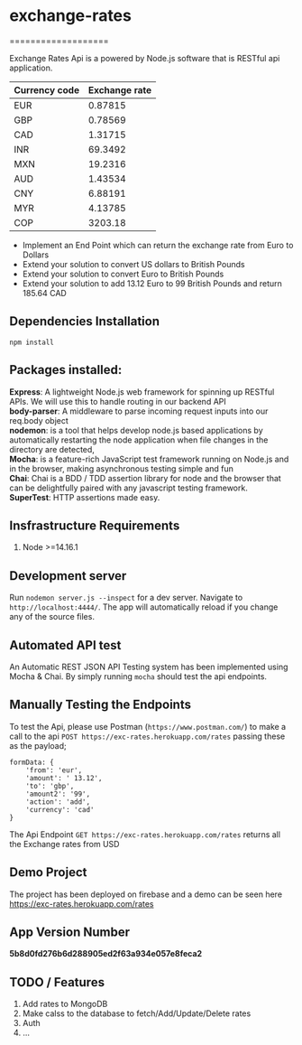 # exchange-rates

===================

Exchange Rates Api is a powered by Node.js software that is RESTful api
application.

Currency code | Exchange rate
------------ | -------------
EUR | 0.87815
GBP | 0.78569
CAD | 1.31715
INR | 69.3492
MXN | 19.2316
AUD | 1.43534
CNY | 6.88191
MYR | 4.13785
COP | 3203.18

- Implement an End Point which can return the exchange rate from Euro to Dollars
- Extend your solution to convert US dollars to British Pounds
- Extend your solution to convert Euro to British Pounds
- Extend your solution to add 13.12 Euro to 99 British Pounds and return 185.64 CAD
## Dependencies Installation

`npm install`

## Packages installed:

**Express**: A lightweight Node.js web framework for spinning up RESTful APIs.
We will use this to handle routing in our backend API<br/> **body-parser**: A
middleware to parse incoming request inputs into our req.body object<br/>
**nodemon**: is a tool that helps develop node.js based applications by
automatically restarting the node application when file changes in the directory
are detected, <br/>**Mocha**: is a feature-rich JavaScript
test framework running on Node.js and in the browser, making asynchronous
testing simple and fun <br/> **Chai**: Chai is a BDD / TDD assertion library for
node and the browser that can be delightfully paired with any javascript testing
framework.<br/>**SuperTest**: HTTP assertions made easy.

## Insfrastructure Requirements
1. Node >=14.16.1

## Development server

Run `nodemon server.js --inspect` for a dev server. Navigate to
`http://localhost:4444/`. The app will automatically reload if you change any of
the source files.

## Automated API test

An Automatic REST JSON API Testing system has been implemented using Mocha &
Chai. By simply running `mocha` should test the api endpoints.

## Manually Testing the Endpoints
To test the Api, please use Postman (`https://www.postman.com/`) to make a call to the api `POST https://exc-rates.herokuapp.com/rates` passing these as the payload;
```
formData: {
    'from': 'eur',
    'amount': ' 13.12',
    'to': 'gbp',
    'amount2': '99',
    'action': 'add',
    'currency': 'cad'
}
```

The Api Endpoint `GET https://exc-rates.herokuapp.com/rates` returns all the Exchange rates from USD
## Demo Project

The project has been deployed on firebase and a demo can be seen here
https://exc-rates.herokuapp.com/rates

## App Version Number 
**5b8d0fd276b6d288905ed2f63a934e057e8feca2**
## TODO / Features

1. Add rates to MongoDB
2. Make calss to the database to fetch/Add/Update/Delete rates
3. Auth
4. ...

